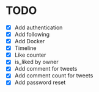 # TODO
- [x] Add authentication 
- [x] Add following
- [x] Add Docker
- [x] Timeline
- [x] Like counter
- [x] is_liked by owner
- [x] Add comment for tweets
- [x] Add comment count for tweets
- [x] Add password reset
